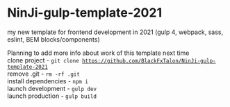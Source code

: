 # NinJi-gulp-template-2021

my new template for frontend development in 2021 (gulp 4, webpack, sass, eslint, BEM blocks/components)

Planning to add more info about work of this template next time
<br>
clone project - <code>git clone https://github.com/BlackFxTalon/NinJi-gulp-template-2021</code>
<br>
remove .git - <code>rm -rf .git</code>
<br>
install dependencies - <code>npm i</code>
<br>
launch development - <code>gulp dev</code>
<br>
launch production - <code>gulp build</code>
